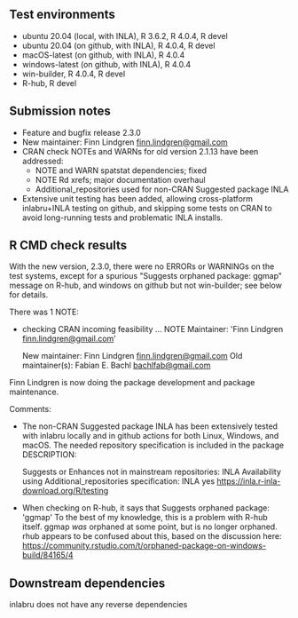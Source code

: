 ## Test environments
* ubuntu 20.04 (local, with INLA), R 3.6.2, R 4.0.4, R devel
* ubuntu 20.04 (on github, with INLA), R 4.0.4, R devel
* macOS-latest (on github, with INLA), R 4.0.4
* windows-latest (on github, with INLA), R 4.0.4
* win-builder, R 4.0.4, R devel
* R-hub, R devel

## Submission notes
* Feature and bugfix release 2.3.0
* New maintainer: Finn Lindgren <finn.lindgren@gmail.com>
* CRAN check NOTEs and WARNs for old version 2.1.13 have been addressed:
  - NOTE and WARN spatstat dependencies; fixed
  - NOTE Rd xrefs; major documentation overhaul
  - Additional_repositories used for non-CRAN Suggested package INLA
* Extensive unit testing has been added, allowing cross-platform inlabru+INLA
  testing on github, and skipping some tests on CRAN to avoid long-running tests
  and problematic INLA installs.

## R CMD check results

With the new version, 2.3.0, there were no ERRORs or WARNINGs on the test systems,
except for a spurious "Suggests orphaned package: ggmap" message on R-hub, and
windows on github but not win-builder; see below for details.

There was 1 NOTE:

* checking CRAN incoming feasibility ... NOTE
  Maintainer: 'Finn Lindgren <finn.lindgren@gmail.com>'

  New maintainer:
    Finn Lindgren <finn.lindgren@gmail.com>
  Old maintainer(s):
    Fabian E. Bachl <bachlfab@gmail.com>

Finn Lindgren is now doing the package development and package maintenance.

Comments:

* The non-CRAN Suggested package INLA has been extensively tested with inlabru
  locally and in github actions for both Linux, Windows, and macOS.
  The needed repository specification is included in the package DESCRIPTION:

  Suggests or Enhances not in mainstream repositories:
    INLA
  Availability using Additional_repositories specification:
    INLA   yes   https://inla.r-inla-download.org/R/testing

* When checking on R-hub, it says that
     Suggests orphaned package: 'ggmap'
  To the best of my knowledge, this is a problem with R-hub itself.
  ggmap _was_ orphaned at some point, but is no longer orphaned.
  rhub appears to be confused about this, based on the discussion here:
  https://community.rstudio.com/t/orphaned-package-on-windows-build/84165/4

## Downstream dependencies
inlabru does not have any reverse dependencies
